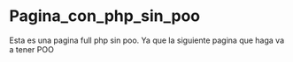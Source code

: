 # Pagina_con_php_sin_poo
Esta es una pagina full php sin poo. Ya que la siguiente pagina que haga va a tener POO

